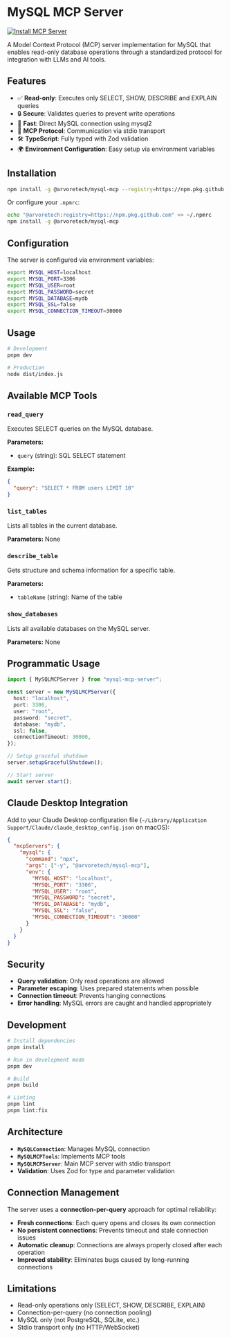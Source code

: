 # MySQL MCP Server

[![Install MCP Server](https://cursor.com/deeplink/mcp-install-dark.svg)](https://cursor.com/en/install-mcp?name=mysql-mcp&registry=https://npm.pkg.github.com&packageName=@arvoretech/mysql-mcp)

A Model Context Protocol (MCP) server implementation for MySQL that enables read-only database operations through a standardized protocol for integration with LLMs and AI tools.

## Features

- ✅ **Read-only**: Executes only SELECT, SHOW, DESCRIBE and EXPLAIN queries
- 🔒 **Secure**: Validates queries to prevent write operations
- 🚀 **Fast**: Direct MySQL connection using mysql2
- 📡 **MCP Protocol**: Communication via stdio transport
- 🛠️ **TypeScript**: Fully typed with Zod validation
- 🌍 **Environment Configuration**: Easy setup via environment variables

## Installation

```bash
npm install -g @arvoretech/mysql-mcp --registry=https://npm.pkg.github.com
```

Or configure your `.npmrc`:

```bash
echo "@arvoretech:registry=https://npm.pkg.github.com" >> ~/.npmrc
npm install -g @arvoretech/mysql-mcp
```

## Configuration

The server is configured via environment variables:

```bash
export MYSQL_HOST=localhost
export MYSQL_PORT=3306
export MYSQL_USER=root
export MYSQL_PASSWORD=secret
export MYSQL_DATABASE=mydb
export MYSQL_SSL=false
export MYSQL_CONNECTION_TIMEOUT=30000
```

## Usage

```bash
# Development
pnpm dev

# Production
node dist/index.js
```

## Available MCP Tools

### `read_query`

Executes SELECT queries on the MySQL database.

**Parameters:**

- `query` (string): SQL SELECT statement

**Example:**

```json
{
  "query": "SELECT * FROM users LIMIT 10"
}
```

### `list_tables`

Lists all tables in the current database.

**Parameters:** None

### `describe_table`

Gets structure and schema information for a specific table.

**Parameters:**

- `tableName` (string): Name of the table

### `show_databases`

Lists all available databases on the MySQL server.

**Parameters:** None

## Programmatic Usage

```typescript
import { MySQLMCPServer } from "mysql-mcp-server";

const server = new MySQLMCPServer({
  host: "localhost",
  port: 3306,
  user: "root",
  password: "secret",
  database: "mydb",
  ssl: false,
  connectionTimeout: 30000,
});

// Setup graceful shutdown
server.setupGracefulShutdown();

// Start server
await server.start();
```

## Claude Desktop Integration

Add to your Claude Desktop configuration file (`~/Library/Application Support/Claude/claude_desktop_config.json` on macOS):

```json
{
  "mcpServers": {
    "mysql": {
      "command": "npx",
      "args": ["-y", "@arvoretech/mysql-mcp"],
      "env": {
        "MYSQL_HOST": "localhost",
        "MYSQL_PORT": "3306",
        "MYSQL_USER": "root",
        "MYSQL_PASSWORD": "secret",
        "MYSQL_DATABASE": "mydb",
        "MYSQL_SSL": "false",
        "MYSQL_CONNECTION_TIMEOUT": "30000"
      }
    }
  }
}
```

## Security

- **Query validation**: Only read operations are allowed
- **Parameter escaping**: Uses prepared statements when possible
- **Connection timeout**: Prevents hanging connections
- **Error handling**: MySQL errors are caught and handled appropriately

## Development

```bash
# Install dependencies
pnpm install

# Run in development mode
pnpm dev

# Build
pnpm build

# Linting
pnpm lint
pnpm lint:fix
```

## Architecture

- **`MySQLConnection`**: Manages MySQL connection
- **`MySQLMCPTools`**: Implements MCP tools
- **`MySQLMCPServer`**: Main MCP server with stdio transport
- **Validation**: Uses Zod for type and parameter validation

## Connection Management

The server uses a **connection-per-query** approach for optimal reliability:

- **Fresh connections**: Each query opens and closes its own connection
- **No persistent connections**: Prevents timeout and stale connection issues
- **Automatic cleanup**: Connections are always properly closed after each operation
- **Improved stability**: Eliminates bugs caused by long-running connections

## Limitations

- Read-only operations only (SELECT, SHOW, DESCRIBE, EXPLAIN)
- Connection-per-query (no connection pooling)
- MySQL only (not PostgreSQL, SQLite, etc.)
- Stdio transport only (no HTTP/WebSocket)
